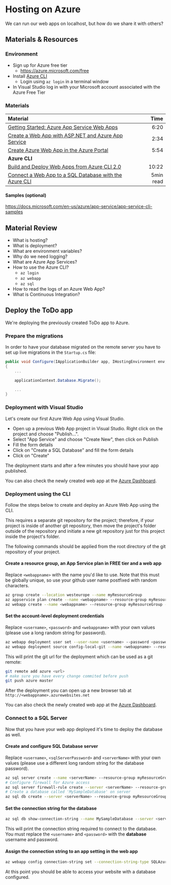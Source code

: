 # Hosting on Azure

We can run our web apps on localhost, but how do we share it with others?

## Materials & Resources

### Environment

- Sign up for Azure free tier
  - <https://azure.microsoft.com/free>
- Install
  [Azure CLI](https://docs.microsoft.com/en-us/cli/azure/install-azure-cli?view=azure-cli-latest)
  - Login using `az login` in a terminal window
- In Visual Studio log in with your Microsoft account associated with the Azure
  Free Tier

### Materials

| Material                                                                                                                                                      |      Time |
| :------------------------------------------------------------------------------------------------------------------------------------------------------------ | --------: |
| [Getting Started: Azure App Service Web Apps](https://www.youtube.com/watch?v=I3fadTfyHgk)                                                                    |      6:20 |
| [Create a Web App with ASP.NET and Azure App Service](https://azure.microsoft.com/tr-tr/resources/videos/create-a-web-app-with-aspnet-and-azure-app-service/) |      2:34 |
| [Create Azure Web App in the Azure Portal](https://www.youtube.com/watch?v=Yp6x43gORY8)                                                                       |      5:54 |
| **Azure CLI**                                                                                                                                                 |           |
| [Build and Deploy Web Apps from Azure CLI 2.0](https://channel9.msdn.com/Shows/Azure-Friday/Build-and-Deploy-Web-Apps-from-Azure-CLI-20)                      |     10:22 |
| [Connect a Web App to a SQL Database with the Azure CLI](https://markheath.net/post/connect-web-app-sql-database-azure-cli)                                   | 5min read |

#### Samples (optional)

<https://docs.microsoft.com/en-us/azure/app-service/app-service-cli-samples>

## Material Review

- What is hosting?
- What is deployment?
- What are environment variables?
- Why do we need logging?
- What are Azure App Services?
- How to use the Azure CLI?
  - `az login`
  - `az webapp`
  - `az sql`
- How to read the logs of an Azure Web App?
- What is Continuous Integration?

## Deploy the ToDo app

We're deploying the previously created ToDo app to Azure.

### Prepare the migrations

In order to have your database migrated on the remote server you have to set up
live migrations in the `Startup.cs` file:

```csharp
public void Configure(IApplicationBuilder app, IHostingEnvironment env, ApplicationContext applicationContext)
{
    ...

    applicationContext.Database.Migrate();

    ...
}
```

### Deployment with Visual Studio

Let's create our first Azure Web App using Visual Studio.

- Open up a previous Web App project in Visual Studio. Right click on the
  project and choose "Publish...".
- Select "App Service" and choose "Create New", then click on Publish
- Fill the form details
- Click on "Create a SQL Database" and fill the form details
- Click on "Create"

The deployment starts and after a few minutes you should have your app
published.

You can also check the newly created web app at the
[Azure Dashboard](https://portal.azure.com).

### Deployment using the CLI

Follow the steps below to create and deploy an Azure Web App using the CLI.

This requires a separate git repository for the project; therefore, if your
project is inside of another git repository, then move the project's folder
outside of the repository and initiate a new git repository just for this
project inside the project's folder.

The following commands should be applied from the root directory of the git
repository of your project.

#### Create a resource group, an App Service plan in FREE tier and a web app

Replace `<webappname>` with the name you'd like to use. Note that this must be
globally unique, so use your github user name postfixed with random characters.

```bash
az group create --location westeurope --name myResourceGroup
az appservice plan create --name <webappname> --resource-group myResourceGroup --sku FREE
az webapp create --name <webappname> --resource-group myResourceGroup --plan <webappname>
```

#### Set the account-level deployment credentials

Replace `<username>`, `<password>` and `<webappname>` with your own values
(please use a long random string for password).

```bash
az webapp deployment user set --user-name <username> --password <password>
az webapp deployment source config-local-git --name <webappname> --resource-group myResourceGroup --query url --output tsv
```

This will print the git url for the deployment which can be used as a git
remote:

```bash
git remote add azure <url>
# make sure you have every change commited before push
git push azure master
```

After the deployment you can open up a new browser tab at
`http://<webappname>.azurewebsites.net`

You can also check the newly created web app at the
[Azure Dashboard](https://portal.azure.com).

### Connect to a SQL Server

Now that you have your web app deployed it's time to deploy the database as
well.

#### Create and configure SQL Database server

Replace `<username>`, `<sqlServerPassword>` and `<serverName>` with your own
values (please use a different long random string for the database password).

```bash
az sql server create --name <serverName> --resource-group myResourceGroup --location westeurope --admin-user <username> --admin-password <sqlServerPassword>
# Configure firewall for Azure access
az sql server firewall-rule create --server <serverName> --resource-group myResourceGroup --name AllowYourIp --start-ip-address "0.0.0.0" --end-ip-address "0.0.0.0"
# Create a database called 'MySampleDatabase' on server
az sql db create --server <serverName> --resource-group myResourceGroup --name MySampleDatabase --service-objective S0
```

#### Set the connection string for the database

```bash
az sql db show-connection-string --name MySampleDatabase --server <serverName> --client ado.net --output tsv
```

This will print the connection string required to connect to the database. You
must replace the `<username>` and `<password>` with the **database** username
and password.

#### Assign the connection string to an app setting in the web app

```bash
az webapp config connection-string set --connection-string-type SQLAzure --name <webappname>  --resource-group myResourceGroup --settings "DefaultConnection=<connstring>"
```

At this point you should be able to access your website with a database
configured.

